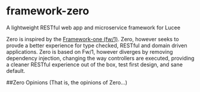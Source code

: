 # framework-zero
A lightweight RESTful web app and microservice framework for Lucee

Zero is inspired by the [Framework-one (fw/1)](https://github.com/framework-one/fw1). Zero, however seeks to provde a better experience for type checked, RESTful and domain driven applications. Zero is based on Fw/1, however diverges by removing dependency injection, changing the way controllers are executed, providing a cleaner RESTful experience out of the box, test first design, and sane default.

##Zero Opinions
(That is, the opinions of Zero...)


 
